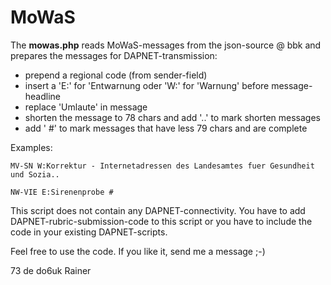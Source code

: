 # MoWaS

The **mowas.php** reads MoWaS-messages from the json-source @ bbk and prepares the messages for DAPNET-transmission:

* prepend a regional code (from sender-field)
* insert a 'E:' for 'Entwarnung oder 'W:' for 'Warnung' before message-headline
* replace 'Umlaute' in message
* shorten the message to 78 chars and add '..' to mark shorten messages
* add ' #' to mark messages that have less 79 chars and are complete

Examples:

```MV-SN W:Korrektur - Internetadressen des Landesamtes fuer Gesundheit und Sozia..```

```NW-VIE E:Sirenenprobe #```

This script does not contain any DAPNET-connectivity. You have to add DAPNET-rubric-submission-code to this script or you have to include the code in your existing DAPNET-scripts.

Feel free to use the code. If you like it, send me a message ;-)

73 de do6uk 
Rainer
